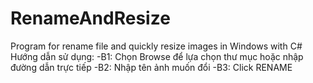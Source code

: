 # RenameAndResize
Program for rename file and quickly resize images in Windows with C#
Hướng dẫn sử dụng: 
-B1: Chọn Browse để lựa chọn thư mục hoặc nhập đường dẫn trực tiếp
-B2: Nhập tên ảnh muốn đổi 
-B3: Click RENAME
